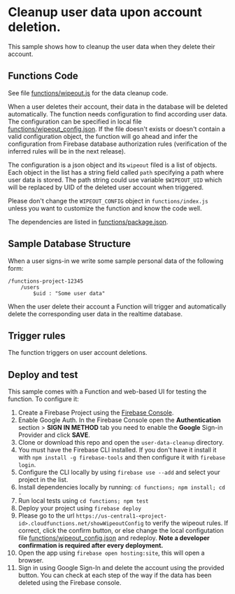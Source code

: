 # Cleanup user data upon account deletion.

This sample shows how to cleanup the user data when they delete their account.


## Functions Code

See file [functions/wipeout.js](functions/wipeout.js) for the data cleanup code.

When a user deletes their account, their data in the database will be deleted
automatically. The function needs configuration to find according user data. The
configuration can be specified in local file
[functions/wipeout_config.json](functions/wipeout_conifg.json). If the file
doesn't exists or doesn't contain a valid configuration object, the function
will go ahead and infer the configuration from Firebase database authorization
rules (verification of the inferred rules will be in the next release).

The configuration is a json object and its `wipeout` filed is a list of objects.
Each object in the list has a string field called `path` specifying a path where
user data is stored. The path string could use variable `$WIPEOUT_UID` which
will be replaced by UID of the deleted user account when triggered.

Please don't change the `WIPEOUT_CONFIG` object in `functions/index.js` unless
you want to customize the function and know the code well.

The dependencies are listed in [functions/package.json](functions/package.json).


## Sample Database Structure

When a user signs-in we write some sample personal data of the following form:

```
/functions-project-12345
    /users
        $uid : "Some user data"
```

When the user delete their account a Function will trigger and automatically 
delete the corresponding user data in the realtime database.


## Trigger rules

The function triggers on user account deletions.


## Deploy and test

This sample comes with a Function and web-based UI for testing the function. 
To configure it:

 1. Create a Firebase Project using the [Firebase Console](https://console.firebase.google.com).
 1. Enable Google Auth. In the Firebase Console open the 
 **Authentication** section > **SIGN IN METHOD** tab 
 you need to enable the **Google** Sign-in Provider and click **SAVE**. 
 1. Clone or download this repo and open the `user-data-cleanup` directory.
 1. You must have the Firebase CLI installed. If you don't have it install it with `npm install -g firebase-tools` and then configure it with `firebase login`.
 1. Configure the CLI locally by using `firebase use --add` and select your project in the list.
 1. Install dependencies locally by running: `cd functions; npm install; cd -`
 1. Run local tests using `cd functions; npm test`
 1. Deploy your project using `firebase deploy`
 1. Please go to the url `https://us-central1-<project-id>.cloudfunctions.net/showWipeoutConfig` to verify the wipeout rules. If correct, click the confirm button, or else change the local configutation file [functions/wipeout_config.json](functions/wipeout_conifg.json) and redeploy. **Note a developer confirmation is required after every deployment.**
 1. Open the app using `firebase open hosting:site`, this will open a browser.
 1. Sign in using Google Sign-In and delete the account using the provided button. You can check at each step of the way if the data has been deleted using the Firebase console.
 

